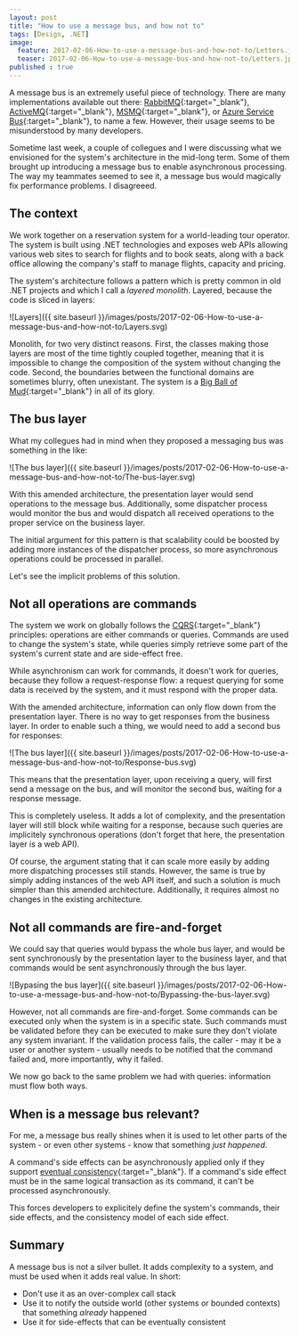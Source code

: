 ```yaml
---
layout: post
title: "How to use a message bus, and how not to"
tags: [Design, .NET]
image:
  feature: 2017-02-06-How-to-use-a-message-bus-and-how-not-to/Letters.jpg
  teaser: 2017-02-06-How-to-use-a-message-bus-and-how-not-to/Letters.jpg
published : true
---
```


A message bus is an extremely useful piece of technology. There are
many implementations available out there: [RabbitMQ](https://www.rabbitmq.com/){:target="_blank"},
[ActiveMQ](http://activemq.apache.org/){:target="_blank"}, 
[MSMQ](https://msdn.microsoft.com/en-us/library/ms711472(v=vs.85).aspx){:target="_blank"},
or [Azure Service Bus](https://azure.microsoft.com/en-us/services/service-bus/){:target="_blank"}, 
to name a few. However, their usage seems to be misunderstood by many developers.

Sometime last week, a couple of collegues and I were discussing what we envisioned
for the system's architecture in the mid-long term. Some of them brought up
introducing a message bus to enable asynchronous processing.
The way my teammates seemed to see it, a message bus would magically fix
performance problems. I disagreeed.

## The context

We work together on a reservation system for a world-leading tour operator. The
system is built using .NET technologies and exposes web APIs allowing various web 
sites to search for flights and to book seats, along with a back office allowing
the company's staff to manage flights, capacity and pricing.

The system's architecture follows a pattern which is pretty common in old .NET projects
and which I call a *layered monolith*. Layered, because the code is sliced in
layers:

![Layers]({{ site.baseurl }}/images/posts/2017-02-06-How-to-use-a-message-bus-and-how-not-to/Layers.svg)

Monolith, for two very distinct reasons. First, the classes making those layers are 
most of the time tightly coupled together, meaning that it is impossible to change the
composition of the system without changing the code. Second, the boundaries between
the functional domains are sometimes blurry, often unexistant. The system is
a [Big Ball of Mud](http://www.laputan.org/mud/){:target="_blank"} in all of its glory.

## The bus layer

What my collegues had in mind when they proposed a messaging bus was something in the like:

![The bus layer]({{ site.baseurl }}/images/posts/2017-02-06-How-to-use-a-message-bus-and-how-not-to/The-bus-layer.svg)

With this amended architecture, the presentation layer would send operations to the
message bus. Additionally, some dispatcher process would monitor the bus and would
dispatch all received operations to the proper service on the business layer.

The initial argument for this pattern is that scalability could be boosted by adding
more instances of the dispatcher process, so more asynchronous operations could
be processed in parallel.

Let's see the implicit problems of this solution.

## Not all operations are commands

The system we work on globally follows the [CQRS](https://en.wikipedia.org/wiki/Command–query_separation){:target="_blank"}
principles: operations are either commands or queries. Commands are used to change 
the system's state, while queries simply retrieve some part of the system's current state and
are side-effect free.

While asynchronism can work for commands, it doesn't work for queries, because 
they follow a request-response flow: a request querying for some data is received 
by the system, and it must respond with the proper data.

With the amended architecture, information can only flow down from the presentation 
layer. There is no way to get responses from the business layer. In order to
enable such a thing, we would need to add a second bus for responses:

![The bus layer]({{ site.baseurl }}/images/posts/2017-02-06-How-to-use-a-message-bus-and-how-not-to/Response-bus.svg)

This means that the presentation layer, upon receiving a query, will first send
a message on the bus, and will monitor the second bus, waiting for a response
message.

This is completely useless. It adds a lot of complexity, and the presentation layer 
will still block while waiting for a response, because such queries are implicitely 
synchronous operations (don't forget that here, the presentation layer is a web API).

Of course, the argument stating that it can scale more easily by adding more
dispatching processes still stands. However, the same is true by simply adding 
instances of the web API itself, and such a solution is much simpler than this
amended architecture. Additionally, it requires almost no changes in the existing
architecture.

## Not all commands are fire-and-forget

We could say that queries would bypass the whole bus layer, and would be sent
synchronously by the presentation layer to the business layer, and that commands
would be sent asynchronously through the bus layer.

![Bypasing the bus layer]({{ site.baseurl }}/images/posts/2017-02-06-How-to-use-a-message-bus-and-how-not-to/Bypassing-the-bus-layer.svg)

However, not all commands are fire-and-forget. Some commands can be executed
only when the system is in a specific state. Such commands must be validated
before they can be executed to make sure they don't violate any system invariant.
If the validation process fails, the caller - may it be a user or another system - 
usually needs to be notified that the command failed and, more importantly,
why it failed.

We now go back to the same problem we had with queries: information must flow
both ways.

## When is a message bus relevant?

For me, a message bus really shines when it is used to let other parts of
the system - or even other systems - know that something *just happened*.

A command's side effects can be asynchronously applied only if they support 
[eventual consistency](https://en.wikipedia.org/wiki/Eventual_consistency){:target="_blank"}. 
If a command's side effect must be in the same logical transaction as its command, 
it can't be processed asynchronously.

This forces developers to explicitely define the system's commands, their
side effects, and the consistency model of each side effect.

## Summary

A message bus is not a silver bullet. It adds complexity to a system, and
must be used when it adds real value. In short:

* Don't use it as an over-complex call stack
* Use it to notify the outside world (other systems or bounded contexts) that something *already* happened
* Use it for side-effects that can be eventually consistent

